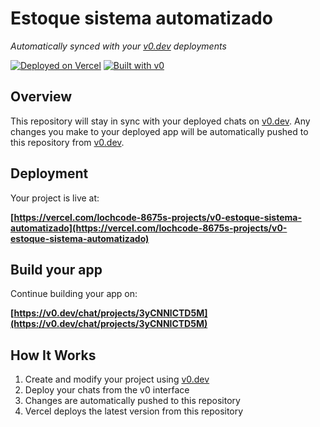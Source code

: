 # Estoque sistema automatizado

*Automatically synced with your [v0.dev](https://v0.dev) deployments*

[![Deployed on Vercel](https://img.shields.io/badge/Deployed%20on-Vercel-black?style=for-the-badge&logo=vercel)](https://vercel.com/lochcode-8675s-projects/v0-estoque-sistema-automatizado)
[![Built with v0](https://img.shields.io/badge/Built%20with-v0.dev-black?style=for-the-badge)](https://v0.dev/chat/projects/3yCNNlCTD5M)

## Overview

This repository will stay in sync with your deployed chats on [v0.dev](https://v0.dev).
Any changes you make to your deployed app will be automatically pushed to this repository from [v0.dev](https://v0.dev).

## Deployment

Your project is live at:

**[https://vercel.com/lochcode-8675s-projects/v0-estoque-sistema-automatizado](https://vercel.com/lochcode-8675s-projects/v0-estoque-sistema-automatizado)**

## Build your app

Continue building your app on:

**[https://v0.dev/chat/projects/3yCNNlCTD5M](https://v0.dev/chat/projects/3yCNNlCTD5M)**

## How It Works

1. Create and modify your project using [v0.dev](https://v0.dev)
2. Deploy your chats from the v0 interface
3. Changes are automatically pushed to this repository
4. Vercel deploys the latest version from this repository